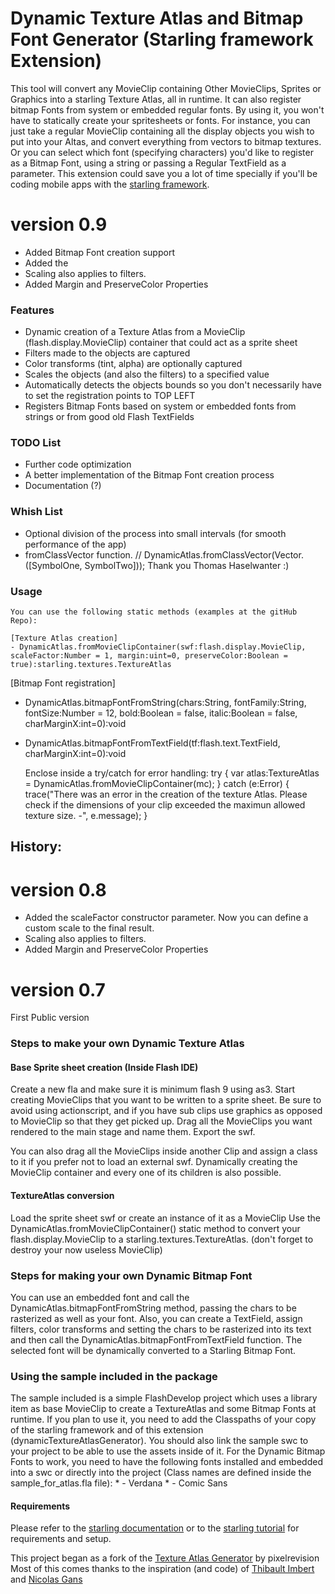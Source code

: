 Dynamic Texture Atlas and Bitmap Font Generator (Starling framework Extension)
========

This tool will convert any MovieClip containing Other MovieClips, Sprites or Graphics into a starling Texture Atlas, all in runtime.
It can also register bitmap Fonts from system or embedded regular fonts.
By using it, you won't have to statically create your spritesheets or fonts. For instance, you can just take a regular MovieClip containing all the display objects you wish to put into your Altas, and convert everything from vectors to bitmap textures.
Or you can select which font (specifying characters) you'd like to register as a Bitmap Font, using a string or passing a Regular TextField as a parameter.
This extension could save you a lot of time specially if you'll be coding mobile apps with the [starling framework](http://www.starling-framework.org/).

# version 0.9 #
- Added Bitmap Font creation support
- Added the 
- Scaling also applies to filters.
- Added Margin and PreserveColor Properties

### Features ###

* Dynamic creation of a Texture Atlas from a MovieClip (flash.display.MovieClip) container that could act as a sprite sheet
* Filters made to the objects are captured
* Color transforms (tint, alpha) are optionally captured
* Scales the objects (and also the filters) to a specified value
* Automatically detects the objects bounds so you don't necessarily have to set the registration points to TOP LEFT
* Registers Bitmap Fonts based on system or embedded fonts from strings or from good old Flash TextFields

### TODO List ###

* Further code optimization
* A better implementation of the Bitmap Font creation process
* Documentation (?)

### Whish List ###
* Optional division of the process into small intervals (for smooth performance of the app)
* fromClassVector function. // DynamicAtlas.fromClassVector(Vector.<Class>([SymbolOne, SymbolTwo])); Thank you Thomas Haselwanter :)

### Usage ###

	You can use the following static methods (examples at the gitHub Repo):
	
	[Texture Atlas creation]
	- DynamicAtlas.fromMovieClipContainer(swf:flash.display.MovieClip, scaleFactor:Number = 1, margin:uint=0, preserveColor:Boolean = true):starling.textures.TextureAtlas

[Bitmap Font registration]
- DynamicAtlas.bitmapFontFromString(chars:String, fontFamily:String, fontSize:Number = 12, bold:Boolean = false, italic:Boolean = false, charMarginX:int=0):void
- DynamicAtlas.bitmapFontFromTextField(tf:flash.text.TextField, charMarginX:int=0):void

	Enclose inside a try/catch for error handling:
		try {
				var atlas:TextureAtlas = DynamicAtlas.fromMovieClipContainer(mc);
			} catch (e:Error) {
				trace("There was an error in the creation of the texture Atlas. Please check if the dimensions of your clip exceeded the maximun allowed texture size. -", e.message);
			}

 History:
 -------

# version 0.8 #
- Added the scaleFactor constructor parameter. Now you can define a custom scale to the final result.
- Scaling also applies to filters.
- Added Margin and PreserveColor Properties

# version 0.7 #
First Public version


### Steps to make your own Dynamic Texture Atlas ###
#### Base Sprite sheet creation (Inside Flash IDE) ####
Create a new fla and make sure it is minimum flash 9 using as3.
Start creating MovieClips that you want to be written to a sprite sheet. Be sure to avoid using actionscript, and if you have sub clips use graphics as opposed to MovieClip so that they get picked up.
Drag all the MovieClips you want rendered to the main stage and name them.
Export the swf.

You can also drag all the MovieClips inside another Clip and assign a class to it if you prefer not to load an external swf.
Dynamically creating the MovieClip container and every one of its children is also possible.

#### TextureAtlas conversion ####
Load the sprite sheet swf or create an instance of it as a MovieClip
Use the DynamicAtlas.fromMovieClipContainer() static method to convert your flash.display.MovieClip to a starling.textures.TextureAtlas.
(don't forget to destroy your now useless MovieClip)

### Steps for making your own Dynamic Bitmap Font ###
You can use an embedded font and call the DynamicAtlas.bitmapFontFromString method, passing the chars to be rasterized as well as your font.
Also, you can create a TextField, assign filters, color transforms and setting the chars to be rasterized into its text and then call the DynamicAtlas.bitmapFontFromTextField function.
The selected font will be dynamically converted to a Starling Bitmap Font.

### Using the sample included in the package ###
The sample included is a simple FlashDevelop project which uses a library item as base MovieClip to create a TextureAtlas and some Bitmap Fonts at runtime.
If you plan to use it, you need to add the Classpaths of your copy of the starling framework and of this extension (dynamicTextureAtlasGenerator).
You should also link the sample swc to your project to be able to use the assets inside of it.
For the Dynamic Bitmap Fonts to work, you need to have the following fonts installed and embedded into a swc or directly into the project (Class names are defined inside the sample_for_atlas.fla file):
		 * - Verdana
		 * - Comic Sans
#### Requirements ####
Please refer to the [starling documentation](http://doc.starling-framework.org/core/) or to the [starling tutorial](http://www.bytearray.org/?p=3371) for requirements and setup.

This project began as a fork of the [Texture Atlas Generator](https://github.com/pixelrevision/texture_atlas_generator) by pixelrevision
Most of this comes thanks to the inspiration (and code) of [Thibault Imbert](http://www.bytearray.org) and [Nicolas Gans](http://www.flashxpress.net/)	